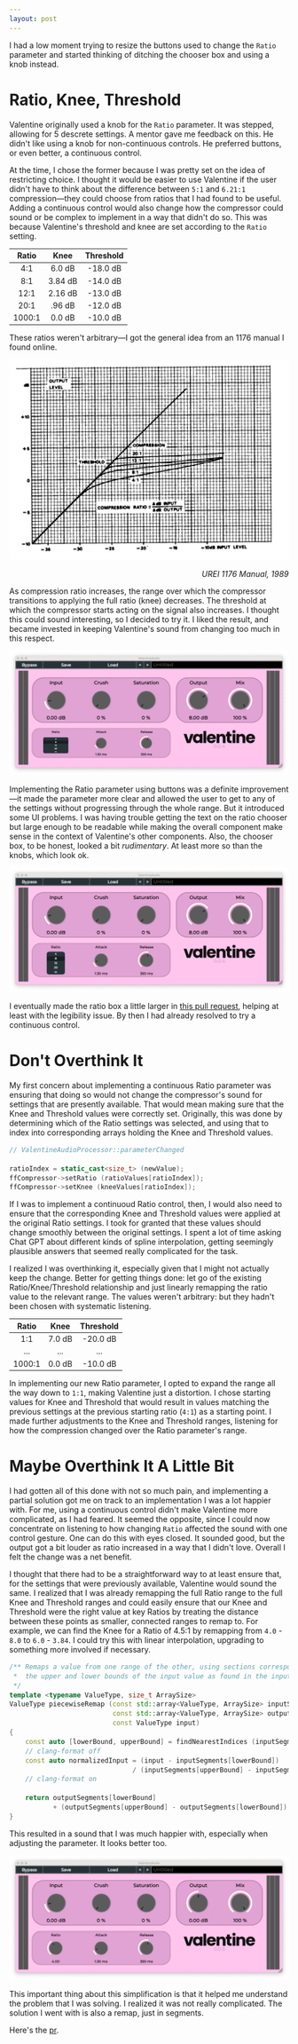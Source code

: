 ```yaml
---
layout: post
---
```


I had a low moment trying to resize the buttons used to change the 
`Ratio` parameter and started thinking of ditching the chooser box
and using a knob instead.

Ratio, Knee, Threshold
======================

Valentine originally used a knob for the `Ratio` parameter. It was 
stepped, allowing for 5 descrete settings. A mentor gave me feedback on this. 
He didn't like using a knob for non-continuous controls. He preferred buttons, or even better, 
a continuous control.

At the time, I chose the former because I was pretty set on the idea of restricting
choice. I thought it would be easier to use Valentine if the user didn't have to think about
the difference between `5:1` and `6.21:1` compression—they could choose from ratios that I
had found to be useful. Adding a continuous control would also change how the compressor
could sound or be complex to implement in a way that didn't do so. This was because Valentine's 
threshold and knee are set according to the `Ratio` setting.

| Ratio   | Knee     | Threshold       |
| :-----: | :------: | :-------------: |
|   4:1   |  6.0 dB   |     -18.0 dB     |
|   8:1   |  3.84 dB   |     -14.0 dB     |
|   12:1   |  2.16 dB   |     -13.0 dB     |
|   20:1   |  .96 dB   |     -12.0 dB     |
|   1000:1   |  0.0 dB   |     -10.0 dB     |

These ratios weren't arbitrary—I got the general idea from an 1176 manual I 
found online.

<p align="center">
  <img src="/assets/images/1176_transfer_curve.png" alt="A plot of a compressor's transfer curve." />
  <p style="text-align: right;"><em>UREI 1176 Manual, 1989</em></p>
</p>

As compression ratio increases, the range over which the compressor transitions
to applying the full ratio (knee) decreases. The threshold at which the compressor
starts acting on the signal also increases. I thought this could sound interesting,
so I decided to try it. I liked the result, and became invested in keeping Valentine's
sound from changing too much in this respect.

<p align="center">
  <img src="/assets/images/valentine_screenshot_box.png" alt="A screenshot of Valentine's UI" />
</p>

Implementing the Ratio parameter using buttons was a definite improvement—it made the parameter more clear
and allowed the user to get to any of the settings without progressing through the whole range. But
it introduced some UI problems. I was having trouble getting the text on the ratio chooser
but large enough to be readable while making the overall component make sense in the context
of Valentine's other components. Also, the chooser box, to be honest,
looked a bit _rudimentary_. At least more so than the knobs, which look ok.

<p align="center">
  <img src="/assets/images/valentine_screenshot_box_better.png" alt="A screenshot of Valentine's UI. The ratio box has
  has been resized, making the text larger." />
</p>

I eventually made the ratio box a little larger in [this pull request](https://github.com/tote-bag-labs/valentine/pull/50),
helping at least with the legibility issue. By then I had already resolved to try a continuous control. 



Don't Overthink It
==================

My first concern about implementing a continuous Ratio parameter was ensuring that doing so 
would not change the compressor's sound for settings that are presently available. That would
mean making sure that the Knee and Threshold values were correctly set. Originally, this was
done by determining which of the Ratio settings was selected, and using that to index into
corresponding arrays holding the Knee and Threshold values.

```cpp
// ValentineAudioProcessor::parameterChanged

ratioIndex = static_cast<size_t> (newValue);
ffCompressor->setRatio (ratioValues[ratioIndex]);
ffCompressor->setKnee (kneeValues[ratioIndex]);

```

If I was to implement a continuoud Ratio control, then, I would also need to ensure that 
the corresponding Knee and Threshold values were applied at the original Ratio settings.
I took for granted that these values should change smoothly between the original settings.
I spent a lot of time asking Chat GPT about different kinds of spline interpolation, getting seemingly
plausible answers that seemed really complicated for the task.

I realized I was overthinking it, especially given that I might not actually
keep the change. Better for getting things done: let go of the existing
Ratio/Knee/Threshold relationship and just linearly remapping the ratio value to
the relevant range. The values weren't arbitrary: but they hadn't been chosen
with systematic listening.

| Ratio   | Knee     | Threshold        |
| :-----: | :------: | :--------------: |
|   1:1   |  7.0 dB   |     -20.0 dB    |
|   ...   |  ...      |     ...         |
|   1000:1   |  0.0 dB   |     -10.0 dB |


In implementing our new Ratio parameter, I opted to expand the range all the
way down to `1:1`, making Valentine just a distortion. I chose starting values
for Knee and Threshold that would result in values matching the previous settings
at the previous starting ratio (`4:1`) as a starting point. I made further adjustments
to the Knee and Threshold ranges, listening for how the compression changed over
the Ratio parameter's range. 

Maybe Overthink It A Little Bit
===============================

I had gotten all of this done with not so much pain, and implementing a partial
solution got me on track to an implementation I was a lot happier with. For me, using a continuous control
didn't make Valentine more complicated, as I had feared. It seemed the opposite,
since I could now concentrate on listening to how changing `Ratio` affected the
sound with one control gesture. One can do this with eyes closed. It sounded good, 
but the output got a bit louder as ratio increased in a way that I didn't love. Overall
I felt the change was a net benefit.

I thought that there had to be a straightforward way to at least ensure
that, for the settings that were previously available, Valentine would sound the same.
I realized that I was already remapping the full Ratio range to the full Knee and Threshold ranges
and could easily ensure that our Knee and Threshold were the right value at key
Ratios by treating the distance between these points as smaller, connected ranges to remap to.
For example, we can find the Knee for a Ratio of 4.5:1 by remapping from
`4.0` - `8.0` to `6.0` - `3.84`. I could try this with linear interpolation, upgrading to something
more involved if necessary.

```cpp
/** Remaps a value from one range of the other, using sections corresponding to
 *  the upper and lower bounds of the input value as found in the input range.
 */
template <typename ValueType, size_t ArraySize>
ValueType piecewiseRemap (const std::array<ValueType, ArraySize> inputSegments,
                          const std::array<ValueType, ArraySize> outputSegments,
                          const ValueType input)
{
    const auto [lowerBound, upperBound] = findNearestIndices (inputSegments, input);
    // clang-format off
    const auto normalizedInput = (input - inputSegments[lowerBound])
                               / (inputSegments[upperBound] - inputSegments[lowerBound]);
    // clang-format on

    return outputSegments[lowerBound]
           + (outputSegments[upperBound] - outputSegments[lowerBound]) * normalizedInput;
}
```

This resulted in a sound that I was much happier with, especially when adjusting
the parameter. It looks better too.

<p align="center">
  <img src="/assets/images/valentine_screenshot_knob.png" alt="A screenshot of Valentine's UI. The Ratio box has been replaced with a knob" />
</p>

This important thing about this simplification is that it helped me understand
the problem that I was solving. I realized it was not really complicated. The
solution I went with is also a remap, just in segments.

Here's the [pr](https://github.com/tote-bag-labs/valentine/pull/58/commits).
